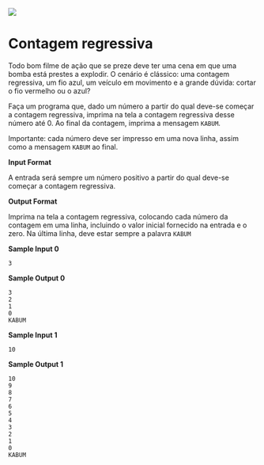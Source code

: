 ![](https://i.imgur.com/xG74tOh.png)

# Contagem regressiva

Todo bom filme de ação que se preze deve ter uma cena em que uma bomba está prestes a explodir. O cenário é clássico: uma contagem regressiva, um fio azul, um veículo em movimento e a grande dúvida: cortar o fio vermelho ou o azul?

Faça um programa que, dado um número a partir do qual deve-se começar a contagem regressiva, imprima na tela a contagem regressiva desse número até 0. Ao final da contagem, imprima a mensagem `KABUM`.

Importante: cada número deve ser impresso em uma nova linha, assim como a mensagem `KABUM` ao final.

__Input Format__

A entrada será sempre um número positivo a partir do qual deve-se começar a contagem regressiva.

__Output Format__

Imprima na tela a contagem regressiva, colocando cada número da contagem em uma linha, incluindo o valor inicial fornecido na entrada e o zero. Na última linha, deve estar sempre a palavra `KABUM`

__Sample Input 0__

```
3
```

__Sample Output 0__

```
3
2
1
0
KABUM
```

__Sample Input 1__

```
10
```

__Sample Output 1__

```
10
9
8
7
6
5
4
3
2
1
0
KABUM
```
